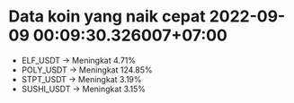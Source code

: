 # Data koin yang naik cepat 2022-09-09 00:09:30.326007+07:00

* ELF_USDT -> Meningkat 4.71%
* POLY_USDT -> Meningkat 124.85%
* STPT_USDT -> Meningkat 3.19%
* SUSHI_USDT -> Meningkat 3.15%
